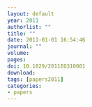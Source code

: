 ```yaml
---
layout: default
year: 2011
authorlist: ""
title: ""
date: 2011-01-01 16:54:46
journal: ""
volume: 
pages:
doi: 10.1029/2011EO310001
download:
tags: [papers2011]
categories:
- papers
---
```


